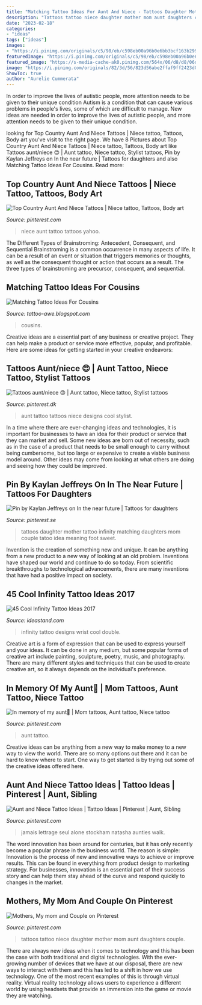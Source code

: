 ```yaml
---
title: "Matching Tattoo Ideas For Aunt And Niece - Tattoos Daughter Mother Tattoo Infinity Matching Daughters Mom Couple Tatoo Idea Meaning Foot Sweet"
description: "Tattoos tattoo niece daughter mother mom aunt daughters couple"
date: "2023-02-18"
categories:
- "ideas"
tags: ["ideas"]
images:
- "https://i.pinimg.com/originals/c5/98/eb/c598eb00a96b0e6bb3bcf163b299274d.jpg"
featuredImage: "https://i.pinimg.com/originals/c5/98/eb/c598eb00a96b0e6bb3bcf163b299274d.jpg"
featured_image: "https://s-media-cache-ak0.pinimg.com/564x/06/d8/d8/06d8d89f5911bd8600cff8f9d3cc7892.jpg"
image: "https://i.pinimg.com/originals/82/3d/56/823d56abe2ffaf9ff2423d0f6487d137.jpg"
ShowToc: true
author: "Aurelie Cummerata"
---
```



In order to improve the lives of autistic people, more attention needs to be given to their unique condition
Autism is a condition that can cause various problems in people's lives, some of which are difficult to manage. New ideas are needed in order to improve the lives of autistic people, and more attention needs to be given to their unique condition.

	

		
looking for Top Country Aunt And Niece Tattoos | Niece tattoo, Tattoos, Body art you've visit to the right page. We have 8 Pictures about Top Country Aunt And Niece Tattoos | Niece tattoo, Tattoos, Body art like Tattoos aunt/niece 😍 | Aunt tattoo, Niece tattoo, Stylist tattoos, Pin by Kaylan Jeffreys on In the near future | Tattoos for daughters and also Matching Tattoo Ideas For Cousins. Read more:
		
    
## Top Country Aunt And Niece Tattoos | Niece Tattoo, Tattoos, Body Art

<img loading=lazy src="https://i.pinimg.com/originals/82/3d/56/823d56abe2ffaf9ff2423d0f6487d137.jpg" onerror="this.onerror=null;this.src='https://tse1.mm.bing.net/th?id=OIP.EPf_rw8Vn9RmH-Mdae17uQHaFi&amp;pid=15.1';" alt="Top Country Aunt And Niece Tattoos | Niece tattoo, Tattoos, Body art">

_Source: pinterest.com_

>niece aunt tattoo tattoos yahoo. 

	

The Different Types of Brainstroming: Antecedent, Consequent, and Sequential
Brainstroming is a common occurrence in many aspects of life. It can be a result of an event or situation that triggers memories or thoughts, as well as the consequent thought or action that occurs as a result. The three types of brainstroming are precursor, consequent, and sequential.

    
## Matching Tattoo Ideas For Cousins

<img loading=lazy src="https://pbs.twimg.com/media/DoGhR9_V4AE8UQJ.jpg" onerror="this.onerror=null;this.src='https://tse4.mm.bing.net/th?id=OIP.jePTzawy4r-M33cFKF_X7QHaJQ&amp;pid=15.1';" alt="Matching Tattoo Ideas For Cousins">

_Source: tattoo-awe.blogspot.com_

>cousins. 

	

Creative ideas are a essential part of any business or creative project. They can help make a product or service more effective, popular, and profitable. Here are some ideas for getting started in your creative endeavors:

    
## Tattoos Aunt/niece 😍 | Aunt Tattoo, Niece Tattoo, Stylist Tattoos

<img loading=lazy src="https://i.pinimg.com/originals/e4/92/5f/e4925f1be70c2af9f59fa14adf61f58c.jpg" onerror="this.onerror=null;this.src='https://tse3.mm.bing.net/th?id=OIP.QxTlWygd9zm3JGg7MYYZNwHaFj&amp;pid=15.1';" alt="Tattoos aunt/niece 😍 | Aunt tattoo, Niece tattoo, Stylist tattoos">

_Source: pinterest.dk_

>aunt tattoo tattoos niece designs cool stylist. 

	

In a time where there are ever-changing ideas and technologies, it is important for businesses to have an idea for their product or service that they can market and sell. Some new ideas are born out of necessity, such as in the case of a product that needs to be small enough to carry without being cumbersome, but too large or expensive to create a viable business model around. Other ideas may come from looking at what others are doing and seeing how they could be improved.

    
## Pin By Kaylan Jeffreys On In The Near Future | Tattoos For Daughters

<img loading=lazy src="https://i.pinimg.com/originals/c5/98/eb/c598eb00a96b0e6bb3bcf163b299274d.jpg" onerror="this.onerror=null;this.src='https://tse3.mm.bing.net/th?id=OIP.7Bl-7PhAXp0Gcz8sCZ4YhwHaFj&amp;pid=15.1';" alt="Pin by Kaylan Jeffreys on In the near future | Tattoos for daughters">

_Source: pinterest.se_

>tattoos daughter mother tattoo infinity matching daughters mom couple tatoo idea meaning foot sweet. 

	

Invention is the creation of something new and unique. It can be anything from a new product to a new way of looking at an old problem. Inventions have shaped our world and continue to do so today. From scientific breakthroughs to technological advancements, there are many inventions that have had a positive impact on society.

    
## 45 Cool Infinity Tattoo Ideas 2017

<img loading=lazy src="http://ideastand.com/wp-content/uploads/2016/01/infinity-tattoo-ideas/14-infinity-tattoo-ideas.jpg" onerror="this.onerror=null;this.src='https://tse2.mm.bing.net/th?id=OIP.5Yftu84jEkc-_A-LZ_SSpwHaJ4&amp;pid=15.1';" alt="45 Cool Infinity Tattoo Ideas 2017">

_Source: ideastand.com_

>infinity tattoo designs wrist cool double. 

	

Creative art is a form of expression that can be used to express yourself and your ideas. It can be done in any medium, but some popular forms of creative art include painting, sculpture, poetry, music, and photography. There are many different styles and techniques that can be used to create creative art, so it always depends on the individual's preference.

    
## In Memory Of My Aunt💜 | Mom Tattoos, Aunt Tattoo, Niece Tattoo

<img loading=lazy src="https://i.pinimg.com/736x/5a/01/f5/5a01f51bf922ae48e0eb98d30b356916--aunts-in-memory-of.jpg" onerror="this.onerror=null;this.src='https://tse2.mm.bing.net/th?id=OIP.dIUz9Ir-vjCoXyl1vJTKngDhEs&amp;pid=15.1';" alt="In memory of my aunt💜 | Mom tattoos, Aunt tattoo, Niece tattoo">

_Source: pinterest.com_

>aunt tattoo. 

	

Creative ideas can be anything from a new way to make money to a new way to view the world. There are so many options out there and it can be hard to know where to start. One way to get started is by trying out some of the creative ideas offered here.

    
## Aunt And Niece Tattoo Ideas | Tattoo Ideas | Pinterest | Aunt, Sibling

<img loading=lazy src="https://s-media-cache-ak0.pinimg.com/736x/9b/d4/d1/9bd4d1ec4589aec419d8f505f7955209.jpg" onerror="this.onerror=null;this.src='https://tse3.mm.bing.net/th?id=OIP.QjdzMGgTsfY42jMDi2IUHgHaFj&amp;pid=15.1';" alt="Aunt and Niece Tattoo Ideas | Tattoo Ideas | Pinterest | Aunt, Sibling">

_Source: pinterest.com_

>jamais lettrage seul alone stockham natasha aunties walk. 

	

The word innovation has been around for centuries, but it has only recently become a popular phrase in the business world. The reason is simple: Innovation is the process of new and innovative ways to achieve or improve results. This can be found in everything from product design to marketing strategy. For businesses, innovation is an essential part of their success story and can help them stay ahead of the curve and respond quickly to changes in the market.

    
## Mothers, My Mom And Couple On Pinterest

<img loading=lazy src="https://s-media-cache-ak0.pinimg.com/564x/06/d8/d8/06d8d89f5911bd8600cff8f9d3cc7892.jpg" onerror="this.onerror=null;this.src='https://tse1.mm.bing.net/th?id=OIP._qUPfha2nJDFKF5Q-9sFWwHaHa&amp;pid=15.1';" alt="Mothers, My mom and Couple on Pinterest">

_Source: pinterest.com_

>tattoos tattoo niece daughter mother mom aunt daughters couple. 

	

There are always new ideas when it comes to technology and this has been the case with both traditional and digital technologies. With the ever-growing number of devices that we have at our disposal, there are new ways to interact with them and this has led to a shift in how we use technology. One of the most recent examples of this is through virtual reality. Virtual reality technology allows users to experience a different world by using headsets that provide an immersion into the game or movie they are watching.

